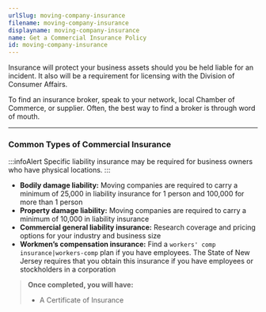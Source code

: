 ```yaml
---
urlSlug: moving-company-insurance
filename: moving-company-insurance
displayname: moving-company-insurance
name: Get a Commercial Insurance Policy
id: moving-company-insurance
---
```

Insurance will protect your business assets should you be held liable for an incident. It also will be a requirement for licensing with the Division of Consumer Affairs.

To find an insurance broker, speak to your network, local Chamber of Commerce, or supplier. Often, the best way to find a broker is through word of mouth.

- - -

### Common Types of Commercial Insurance

:::infoAlert 
 Specific liability insurance may be required for business owners who have physical locations.
:::

* **Bodily damage liability:** Moving companies are required to carry a minimum of 25,000 in liability insurance for 1 person and 100,000 for more than 1 person
* **Property damage liability:** Moving companies are required to carry a minimum of 10,000 in liability insurance
* **Commercial general liability insurance:** Research coverage and pricing options for your industry and business size
* **Workmen’s compensation insurance:** Find a `workers' comp insurance|workers-comp` plan if you have employees. The State of New Jersey requires that you obtain this insurance if you have employees or stockholders in a corporation



> **Once completed, you will have:**
>
> * A Certificate of Insurance